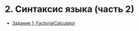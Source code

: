 # 2. Синтаксис языка (часть 2)

* [Задание 1: FactorialCalculator](https://github.com/v-mgrgt/Skillbox/tree/main/syntaxPart2/homework_8)
